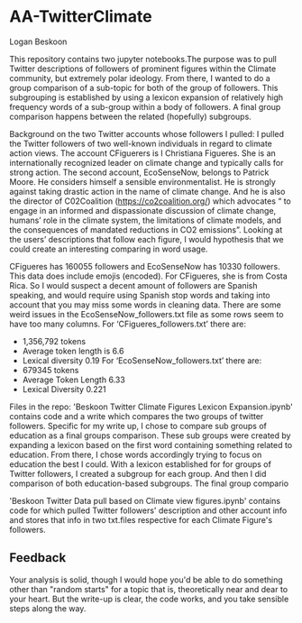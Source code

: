 # AA-TwitterClimate
Logan Beskoon

This repository contains two jupyter notebooks.The purpose was to pull Twitter descriptions of followers of prominent figures within the Climate community, but extremely polar ideology. From there, I wanted to do a group comparison of a sub-topic for both of the group of followers. This subgrouping is established by using a lexicon expansion of relatively high frequency words of a sub-group within a body of followers. A final group comparison happens between the related (hopefully) subgroups.

Background on the two Twitter accounts whose followers I pulled:
I pulled the Twitter followers of two well-known individuals in regard to climate action views. The account CFiguerers is I Christiana Figueres. She is an internationally recognized leader on climate change and typically calls for strong action. The second account, EcoSenseNow, belongs to Patrick Moore. He considers himself a sensible environmentalist. He is strongly against taking drastic action in the name of climate change. And he is also the director of C02Coalition (https://co2coalition.org/) which advocates “ to engage in an informed and dispassionate discussion of climate change, humans’ role in the climate system, the limitations of climate models, and the consequences of mandated reductions in CO2 emissions”. Looking at the users’ descriptions that follow each figure, I would hypothesis that we could create an interesting comparing in word usage.

CFigueres has 160055 followers and EcoSenseNow has 10330 followers. This data does include emojis (encoded). For CFigueres, she is from Costa Rica. So I would suspect a decent amount of followers are Spanish speaking, and would require using Spanish stop words and taking into account that you may miss some words in cleaning data. There are some weird issues in the EcoSenseNow_followers.txt file as some rows seem to have too many columns.
For ‘CFigueres_followers.txt’ there are:
-	1,356,792 tokens
-	Average token length is 6.6 
-	Lexical diversity 0.19
For ‘EcoSenseNow_followers.txt’ there are:
-	679345 tokens
-	 Average Token Length 6.33
-	 Lexical Diversity 0.221

Files in the repo:
'Beskoon Twitter Climate Figures Lexicon Expansion.ipynb' contains code and a write which compares the two groups of twitter followers. Specific for my write up, I chose to compare sub groups of education as a final groups comparison. These sub groups were created by expanding a lexicon based on the first word containing something related to education. From there, I chose words accordingly trying to focus on education the best I could. With a lexicon established for for groups of Twitter followers, I created a subgroup for each group. And then I did comparison of both education-based subgroups. The final group compario

'Beskoon Twitter Data pull based on Climate view figures.ipynb' contains code for which pulled Twitter followers' description and other account info and stores that info in two txt.files respective for each Climate Figure's followers. 


## Feedback

Your analysis is solid, though I would hope you'd be able to do something other than "random starts" for a topic that is, theoretically near and dear to your heart. But the write-up is clear, the code works, and you take sensible steps along the way. 
